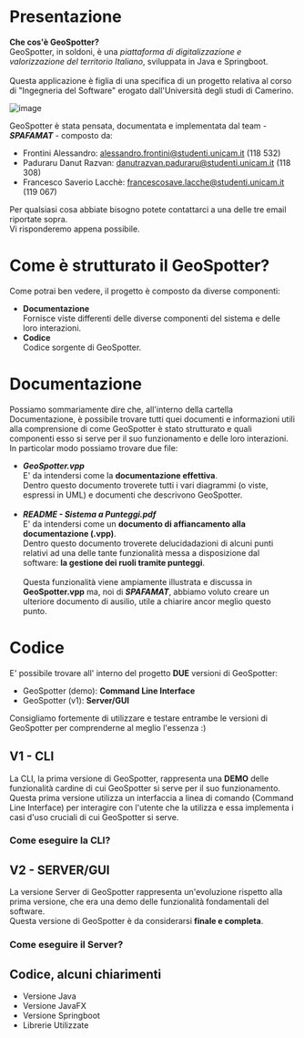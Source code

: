 # Presentazione
**Che cos'è GeoSpotter?**
<br/>GeoSpotter, in soldoni, è una  _piattaforma di digitalizzazione e valorizzazione del territorio Italiano_, sviluppata in Java e Springboot. <br/> <br/> 
Questa applicazione è figlia di una specifica di un progetto relativa al corso di "Ingegneria del Software" erogato dall'Università degli studi di Camerino.

![image](https://github.com/alessandrofrontini/FrontiniLacchePaduraruIDS/assets/150078516/b8f97117-f976-47ee-adec-6f2c3f875f57)

GeoSpotter è stata pensata, documentata e implementata dal team - _**SPAFAMAT**_ - composto da:
- Frontini Alessandro: alessandro.frontini@studenti.unicam.it (118 532)
- Paduraru Danut Razvan: danutrazvan.paduraru@studenti.unicam.it (118 308)
- Francesco Saverio Lacchè: francescosave.lacche@studenti.unicam.it (119 067)

Per qualsiasi cosa abbiate bisogno potete contattarci a una delle tre email riportate sopra. <br/>Vi risponderemo appena possibile.
# Come è strutturato il GeoSpotter?
Come potrai ben vedere, il progetto è composto da diverse componenti:
- **Documentazione** <br/>Fornisce viste differenti delle diverse componenti del sistema e delle loro interazioni.
- **Codice** <br/>Codice sorgente di GeoSpotter.
 

# Documentazione
Possiamo sommariamente dire che, all'interno della cartella Documentazione, è possibile trovare tutti quei documenti e informazioni utili alla comprensione di come GeoSpotter è stato strutturato e quali componenti esso si serve per il suo funzionamento e delle loro interazioni. In particolar modo possiamo trovare due file:
- _**GeoSpotter.vpp**_<br/>E' da intendersi come la **documentazione effettiva**. <br/>Dentro questo documento troverete tutti i vari diagrammi (o viste, espressi in UML) e documenti che descrivono GeoSpotter.<br/><br/>
- _**README - Sistema a Punteggi.pdf**_<br/>E' da intendersi come un **documento di affiancamento alla documentazione (.vpp)**.<br/>Dentro questo documento troverete delucidadazioni di alcuni punti relativi ad una delle tante funzionalità messa a disposizione dal software: **la gestione dei ruoli tramite punteggi**. <br/><br/>Questa funzionalità viene ampiamente illustrata e discussa in **GeoSpotter.vpp** ma, noi di **_SPAFAMAT_**, abbiamo voluto creare un ulteriore documento di ausilio, utile a chiarire ancor meglio questo punto.

  
# Codice
E' possibile trovare all' interno del progetto **DUE** versioni di GeoSpotter:

- GeoSpotter (demo): **Command Line Interface**
- GeoSpotter (v1): **Server/GUI**
  
Consigliamo fortemente di utilizzare e testare entrambe le versioni di GeoSpotter per comprenderne al meglio l'essenza :)
## V1 - CLI
La CLI, la prima versione di GeoSpotter, rappresenta una **DEMO** delle funzionalità cardine di cui GeoSpotter si serve per il suo funzionamento. <br/>
Questa prima versione utilizza un interfaccia a linea di comando (Command Line Interface) per interagire con l'utente che la utilizza e essa implementa i casi d'uso cruciali di cui GeoSpotter si serve.

### Come eseguire la CLI?
## V2 - SERVER/GUI 
La versione Server di GeoSpotter rappresenta un'evoluzione rispetto alla prima versione, che era una demo delle funzionalità fondamentali del software. <br/> Questa versione di GeoSpotter è da considerarsi **finale e completa**.
### Come eseguire il Server?



## Codice, alcuni chiarimenti
- Versione Java
- Versione JavaFX
- Versione Springboot
- Librerie Utilizzate
  


